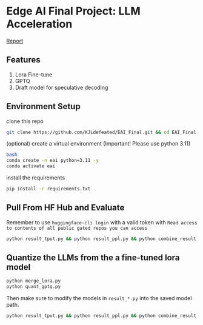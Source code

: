 # Edge AI Final Project: LLM Acceleration

[Report](https://hackmd.io/ilwYkcNHT92vT83Rgmz8RA?view)

## Features
1. Lora Fine-tune
2. GPTQ
3. Draft model for speculative decoding

## Environment Setup
clone this repo
```bash
git clone https://github.com/KJLdefeated/EAI_Final.git && cd EAI_Final
```
(optional) create a virtual environment (Important! Please use python 3.11)
```bash
bash
conda create -n eai python=3.11 -y
conda activate eai
```
install the requirements
```bash
pip install -r requirements.txt
```

## Pull From HF Hub and Evaluate
Remember to use `huggingface-cli login` with a valid token with `Read access to contents of all public gated repos you can access`

```bash
python result_tput.py && python result_ppl.py && python combine_result.py
```

## Quantize the LLMs from the a fine-tuned lora model

```bash
python merge_lora.py
python quant_gptq.py
```

Then make sure to modify the models in `result_*.py` into the saved model path.
```bash
python result_tput.py && python result_ppl.py && python combine_result.py
```
